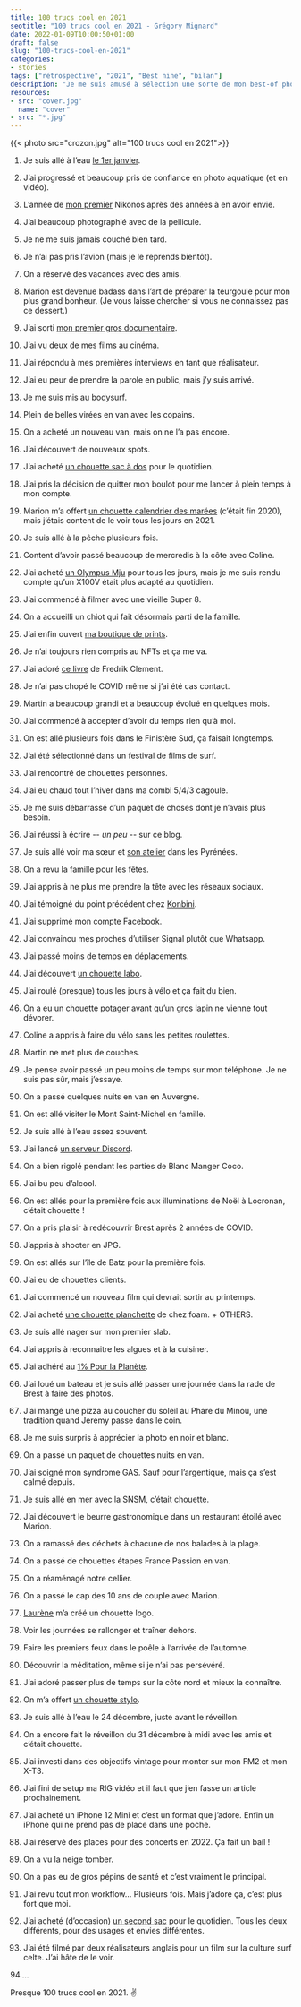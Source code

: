```yaml
---
title: 100 trucs cool en 2021
seotitle: "100 trucs cool en 2021 - Grégory Mignard"
date: 2022-01-09T10:00:50+01:00
draft: false
slug: "100-trucs-cool-en-2021"
categories:
- stories
tags: ["rétrospective", "2021", "Best nine", "bilan"]
description: "Je me suis amusé à sélection une sorte de mon best-of photo de l’année avec quelques moments marquants de mon année 2021."
resources:
- src: "cover.jpg"
  name: "cover"
- src: "*.jpg"
---
```


{{< photo src="crozon.jpg" alt="100 trucs cool en 2021">}}

01. Je suis allé à l’eau [le 1er janvier](https://gregorymignard.com/bonjour-2021/).

02. J’ai progressé et beaucoup pris de confiance en photo aquatique (et en vidéo).

03. L’année de [mon premier](https://gregorymignard.com/nikonos-v/) Nikonos après des années à en avoir envie.

04. J’ai beaucoup photographié avec de la pellicule.

05. Je ne me suis jamais couché bien tard.

06. Je n’ai pas pris l’avion (mais je le reprends bientôt).

07. On a réservé des vacances avec des amis.

08. Marion est devenue badass dans l’art de préparer la teurgoule pour mon plus grand bonheur. (Je vous laisse chercher si vous ne connaissez pas ce dessert.)

09. J’ai sorti [mon premier gros documentaire](https://vimeo.com/ondemand/immersionlefilm).

10. J’ai vu deux de mes films au cinéma.

11. J’ai répondu à mes premières interviews en tant que réalisateur.

12. J’ai eu peur de prendre la parole en public, mais j’y suis arrivé.

13. Je me suis mis au bodysurf.

14. Plein de belles virées en van avec les copains.

15. On a acheté un nouveau van, mais on ne l’a pas encore.

16. J’ai découvert de nouveaux spots.

17. J’ai acheté [un chouette sac à dos](https://www.keus-store.com/fr/goruck/gr1) pour le quotidien.

18. J’ai pris la décision de quitter mon boulot pour me lancer à plein temps à mon compte.

19. Marion m’a offert [un chouette calendrier des marées](https://www.les-marees.fr) (c’était fin 2020), mais j’étais content de le voir tous les jours en 2021.

20. Je suis allé à la pêche plusieurs fois.

21. Content d’avoir passé beaucoup de mercredis à la côte avec Coline.

22. J’ai acheté [un Olympus Mju](https://gregorymignard.com/olympus-mju-ii/) pour tous les jours, mais je me suis rendu compte qu’un X100V était plus adapté au quotidien.

23. J’ai commencé à filmer avec une vieille Super 8.

24. On a accueilli un chiot qui fait désormais parti de la famille.

25. J’ai enfin ouvert [ma boutique de prints](https://gregorymignard.com/shop/).

26. Je n’ai toujours rien compris au NFTs et ça me va.

27. J’ai adoré [ce livre](https://shop.fredrikclement.com/products/no-place-like-home) de Fredrik Clement.

28. Je n’ai pas chopé le COVID même si j’ai été cas contact.

29. Martin a beaucoup grandi et a beaucoup évolué en quelques mois.

30. J’ai commencé à accepter d’avoir du temps rien qu’à moi.

31. On est allé plusieurs fois dans le Finistère Sud, ça faisait longtemps.

32. J’ai été sélectionné dans un festival de films de surf.

33. J’ai rencontré de chouettes personnes.

34. J’ai eu chaud tout l’hiver dans ma combi 5/4/3 cagoule.

35. Je me suis débarrassé d’un paquet de choses dont je n’avais plus besoin.

36. J’ai réussi à écrire -- *un peu* -- sur ce blog.

37. Je suis allé voir ma sœur et [son atelier](http://atelier-cagire.fr) dans les Pyrénées.

38. On a revu la famille pour les fêtes.

39. J’ai appris à ne plus me prendre la tête avec les réseaux sociaux.

40. J’ai témoigné du point précédent chez [Konbini](https://arts.konbini.com/instagram/sur-instagram-la-visibilite-des-artistes-reste-soumise-aux-algorithmes/).

41. J’ai supprimé mon compte Facebook.

42. J’ai convaincu mes proches d’utiliser Signal plutôt que Whatsapp.

43. J’ai passé moins de temps en déplacements.

44. J’ai découvert [un chouette labo](https://morifilmlab.com).

45. J’ai roulé (presque) tous les jours à vélo et ça fait du bien.

46. On a eu un chouette potager avant qu’un gros lapin ne vienne tout dévorer.

47. Coline a appris à faire du vélo sans les petites roulettes.

48. Martin ne met plus de couches.

49. Je pense avoir passé un peu moins de temps sur mon téléphone. Je ne suis pas sûr, mais j’essaye.

50. On a passé quelques nuits en van en Auvergne.

51. On est allé visiter le Mont Saint-Michel en famille.

52. Je suis allé à l’eau assez souvent.

53. J’ai lancé [un serveur Discord](https://discord.gg/cttJYAgF2Q).

54. On a bien rigolé pendant les parties de Blanc Manger Coco.

55. J’ai bu peu d’alcool.

56. On est allés pour la première fois aux illuminations de Noël à Locronan, c’était chouette !

57. On a pris plaisir à redécouvrir Brest après 2 années de COVID.

58. J’appris à shooter en JPG.

59. On est allés sur l’île de Batz pour la première fois.

60. J’ai eu de chouettes clients.

61. J’ai commencé un nouveau film qui devrait sortir au printemps.

62. J’ai acheté [une chouette planchette](https://www.foambundoran.com/wastetowaves) de chez foam. + OTHERS.

63. Je suis allé nager sur mon premier slab.

64. J’ai appris à reconnaitre les algues et à la cuisiner.

65. J’ai adhéré au [1% Pour la Planète](https://www.onepercentfortheplanet.fr).

66. J’ai loué un bateau et je suis allé passer une journée dans la rade de Brest à faire des photos.

67. J’ai mangé une pizza au coucher du soleil au Phare du Minou, une tradition quand Jeremy passe dans le coin.

68. Je me suis surpris à apprécier la photo en noir et blanc.

69. On a passé un paquet de chouettes nuits en van.

70. J’ai soigné mon syndrome GAS. Sauf pour l’argentique, mais ça s’est calmé depuis.

71. Je suis allé en mer avec la SNSM, c’était chouette.

72. J’ai découvert le beurre gastronomique dans un restaurant étoilé avec Marion.

73. On a ramassé des déchets à chacune de nos balades à la plage.

74. On a passé de chouettes étapes France Passion en van.

75. On a réaménagé notre cellier.

76. On a passé le cap des 10 ans de couple avec Marion.

77. [Laurène](https://www.instagram.com/laurenekerbiriou) m’a créé un chouette logo.

78. Voir les journées se rallonger et traîner dehors.

79. Faire les premiers feux dans le poêle à l’arrivée de l’automne.

80. Découvrir la méditation, même si je n’ai pas persévéré.

81. J’ai adoré passer plus de temps sur la côte nord et mieux la connaître.

82. On m’a offert [un chouette stylo](https://twitter.com/gregmignard/status/1473281722628579335?s=21).

83. Je suis allé à l’eau le 24 décembre, juste avant le réveillon.

84. On a encore fait le réveillon du 31 décembre à midi avec les amis et c’était chouette.

85. J’ai investi dans des objectifs vintage pour monter sur mon FM2 et mon X-T3.

86. J’ai fini de setup ma RIG vidéo et il faut que j’en fasse un article prochainement.

87. J’ai acheté un iPhone 12 Mini et c’est un format que j’adore. Enfin un iPhone qui ne prend pas de place dans une poche.

88. J’ai réservé des places pour des concerts en 2022. Ça fait un bail !

89. On a vu la neige tomber.

90. On a pas eu de gros pépins de santé et c’est vraiment le principal.

91. J’ai revu tout mon workflow… Plusieurs fois. Mais j’adore ça, c’est plus fort que moi.

92. J’ai acheté (d’occasion) [un second sac](https://www.shopmoment.com/products/moment-rugged-camera-sling/6l#featureCallouts-14-slide-1) pour le quotidien. Tous les deux différents, pour des usages et envies différentes.

93. J’ai été filmé par deux réalisateurs anglais pour un film sur la culture surf celte. J’ai hâte de le voir.

94.…

Presque 100 trucs cool en 2021. ✌️
